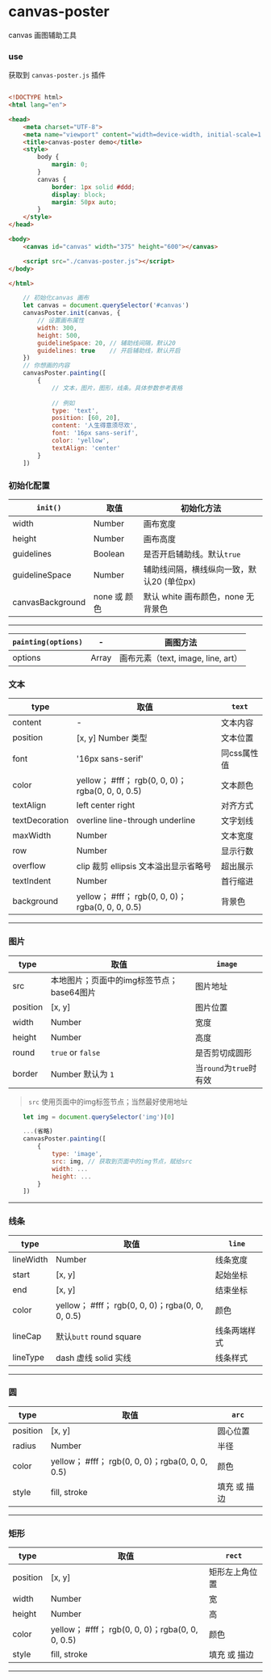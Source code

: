 # canvas-poster
canvas 画图辅助工具

### use

获取到 `canvas-poster.js` 插件

```html

<!DOCTYPE html>
<html lang="en">

<head>
    <meta charset="UTF-8">
    <meta name="viewport" content="width=device-width, initial-scale=1.0">
    <title>canvas-poster demo</title>
    <style>
        body {
            margin: 0;
        }
        canvas {
            border: 1px solid #ddd;
            display: block;
            margin: 50px auto;
        }
    </style>
</head>

<body>
    <canvas id="canvas" width="375" height="600"></canvas>

    <script src="./canvas-poster.js"></script>
</body>

</html>

```

```javascript
    // 初始化canvas 画布
    let canvas = document.querySelector('#canvas')
    canvasPoster.init(canvas, {
        // 设置画布属性
        width: 300,
        height: 500,
        guidelineSpace: 20, // 辅助线间隔，默认20
        guidelines: true    // 开启辅助线，默认开启
    })
    // 你想画的内容
    canvasPoster.painting([
        {
            // 文本，图片，图形，线条。具体参数参考表格
            
            // 例如
            type: 'text',
            position: [60, 20],
            content: '人生得意须尽欢',
            font: '16px sans-serif',
            color: 'yellow',
            textAlign: 'center'
        }
    ])

```

### 初始化配置
|`init()`| 取值 | 初始化方法|
|---|---|---
|width| Number | 画布宽度
|height| Number | 画布高度
|guidelines| Boolean | 是否开启辅助线。默认`true`
|guidelineSpace| Number | 辅助线间隔，横线纵向一致，默认20 (单位px)
|canvasBackground| none 或 颜色 | 默认 white 画布颜色，none 无背景色

---

|`painting(options)` | - | 画图方法
|---|---|---
|options| Array | 画布元素（text, image, line, art）

### 文本

| type | 取值 |```text``` |
|---|---|---
|content| - | 文本内容
|position|[x, y] Number 类型|文本位置
|font|'16px sans-serif'|同css属性值
|color|yellow； #fff； rgb(0, 0, 0)；rgba(0, 0, 0, 0.5)|文本颜色
|textAlign|left center right|对齐方式
|textDecoration|overline line-through underline|文字划线
|maxWidth| Number | 文本宽度
|row| Number | 显示行数 
|overflow| clip 裁剪 ellipsis 文本溢出显示省略号|超出展示
|textIndent|Number|首行缩进
|background|yellow； #fff； rgb(0, 0, 0)；rgba(0, 0, 0, 0.5)|背景色

---

### 图片

|type| 取值 | ```image``` |
|---|---|---
|src| 本地图片；页面中的img标签节点；base64图片 | 图片地址
|position|[x, y]|图片位置
|width|Number|宽度
|height|Number|高度
|round| ```true``` or ```false```|是否剪切成圆形
|border|Number 默认为 `1`|当`round`为`true`时有效

> ```src``` 使用页面中的img标签节点；当然最好使用地址
```javascript
    let img = document.querySelector('img')[0]

    ...(省略)
    canvasPoster.painting([
        {
            type: 'image',
            src: img, // 获取到页面中的img节点，赋给src
            width: ...
            height: ...
        }
    ])
```
---

### 线条

|type| 取值 | ```line```|
|---|---|---
|lineWidth|Number|线条宽度
|start|[x, y]|起始坐标
|end|[x, y]|结束坐标
|color|yellow； #fff； rgb(0, 0, 0)；rgba(0, 0, 0, 0.5)|颜色
|lineCap| 默认```butt``` round square |线条两端样式
|lineType| dash 虚线 solid 实线 | 线条样式

---

### 圆
|type| 取值 | ```arc```|
|---|---|---
|position| [x, y] | 圆心位置
|radius| Number | 半径
|color| yellow； #fff； rgb(0, 0, 0)；rgba(0, 0, 0, 0.5) | 颜色
|style| fill, stroke| 填充 或 描边

---

### 矩形
|type| 取值 | ```rect```|
|---|---|---
|position| [x, y] | 矩形左上角位置
|width| Number | 宽
|height| Number | 高
|color| yellow； #fff； rgb(0, 0, 0)；rgba(0, 0, 0, 0.5) | 颜色
|style| fill, stroke | 填充 或 描边

----


